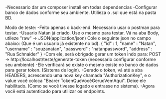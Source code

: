 -Necessario dar um composer install em todas dependencias
-Configurar banco de dados conforme seu ambiente. Utilieza o .sql que está na pasta BD.

Modo de teste:
-Feito apenas o back-end. Necessario usar o postman para testar. 
-Usuario Natan já criado. Use o mesmo para testar. Vá na aba Body, utileze "raw" -> JSON(application/json)
Cole o seguinte json no campo abaixo: (Que é um usuario já existente no bd).
		{
			"id" : 1,
			"name" : "Natan",
			"username" : "souzanatan",
			"password" : "natanpassword",
			"address" : "Rua Schnaider"
		}
-Com ele, será obrigado gerar um token indo para:
	POST -> http://localhost/teste/generate-token (necessario configurar conforme seu ambiente)
-Ele verificará se existe o mesmo existe no banco de dados para gerar token. (Sistema de login).
-Gerado o token, vá até a aba HEADERS, acrescendo uma nova key chamada "AuthorizationKey", e o value você coloca "Bearer TokenQueVocêGeruoVemAqui". Deixe ele habilitado. (Como se você tivesse logado e entrasse no sistema).
-Agora você está autenticado para utilizar os endpoints. 
